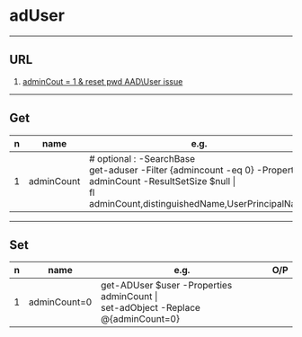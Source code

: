 # adUser

---

## URL
1. [adminCout = 1 & reset pwd AAD\User issue](https://appds.uk/blog/azure-ad-user-password-reset-issues)

---

## Get
|n|name|e.g.|O/P|
|-|----|----|---|
|1|adminCount|# optional : -SearchBase <br/>get-aduser -Filter {admincount -eq 0} -Properties adminCount -ResultSetSize $null \|<br/> fl adminCount,distinguishedName,UserPrincipalName|

---

## Set
|n|name|e.g.|O/P|
|-|----|----|---|
|1|adminCount=0| get-ADUser $user -Properties adminCount \|<br/> set-adObject -Replace @{adminCount=0}|
